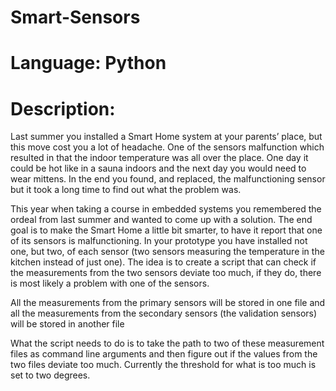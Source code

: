# Smart-Sensors

# Language: Python

# Description:

Last summer you installed a Smart Home system at your parents’ place, but this move cost you a lot of headache. One of the sensors malfunction which resulted in that the indoor temperature was all over the place. One day it could be hot like in a sauna indoors and the next day you would need to wear mittens. In the end you found, and replaced, the malfunctioning sensor but it took a long time to find out what the problem was.

This year when taking a course in embedded systems you remembered the ordeal from last summer and wanted to come up with a solution. The end goal is to make the Smart Home a little bit smarter, to have it report that one of its sensors is malfunctioning. In your prototype you have installed not one, but two, of each sensor (two sensors measuring the temperature in the kitchen instead of just one). The idea is to create a script that can check if the measurements from the two sensors deviate too much, if they do, there is most likely a problem with one of the sensors.

All the measurements from the primary sensors will be stored in one file and all the measurements from the secondary sensors (the validation sensors) will be stored in another file
 
What the script needs to do is to take the path to two of these measurement files as command line arguments and then figure out if the values from the two files deviate too much. Currently the threshold for what is too much is set to two degrees.


